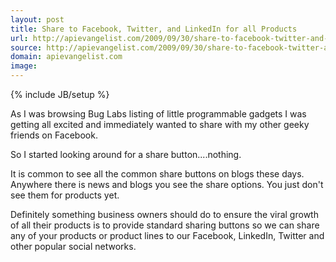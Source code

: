```yaml
---
layout: post
title: Share to Facebook, Twitter, and LinkedIn for all Products
url: http://apievangelist.com/2009/09/30/share-to-facebook-twitter-and-linkedin-for-all-products/
source: http://apievangelist.com/2009/09/30/share-to-facebook-twitter-and-linkedin-for-all-products/
domain: apievangelist.com
image: 
---
```

{% include JB/setup %}<p>As I was browsing Bug Labs listing of little programmable gadgets I was getting all excited and immediately wanted to share with my other geeky friends on Facebook.<p></p>
So I started looking around for a share button....nothing.<p></p>
It is common to see all the common share buttons on blogs these days. Anywhere there is news and blogs you see the share options. You just don't see them for products yet.<p></p>
Definitely something business owners should do to ensure the viral growth of all their products is to provide standard sharing buttons so we can share any of your products or product lines to our Facebook, LinkedIn, Twitter and other popular social networks.</p>
